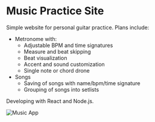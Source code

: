 # Music Practice Site

Simple website for personal guitar practice. Plans include:
- Metronome with:
  - Adjustable BPM and time signatures
  - Measure and beat skipping
  - Beat visualization
  - Accent and sound customization
  - Single note or chord drone
- Songs
  - Saving of songs with name/bpm/time signature
  - Grouping of songs into setlists
 
Developing with React and Node.js.

![Music App](https://github.com/user-attachments/assets/6fd6d934-2db2-4684-aa9c-2bcfca38706d)
